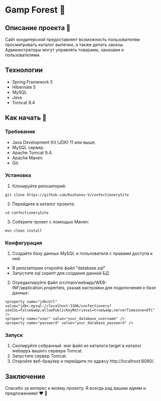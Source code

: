 # Gamp Forest :cake:

## Описание проекта :page_facing_up:
Сайт кондитерской предоставляет возможность пользователям просматривать каталог выпечки, а также делать заказы. Администраторы могут управлять товарами, заказами и пользователями.

## Технологии
- Spring Framework 5
- Hibernate 5
- MySQL
- Java
- Tomcat 9.4

## Как начать :rocket:
### Требования 
- Java Development Kit (JDK) 11 или выше.
- MySQL сервер.
- Apache Tomcat 9.4.
- Apache Maven.
- Git.
### Установка
1. Клонируйте репозиторий:
```
git clone https://github.com/Kozhanov-V/confectionerySite
```
2. Перейдите в каталог проекта:
``` 
cd confectionerySite
```
3. Соберите проект с помощью Maven:
``` 
mvn clean install 
```
### Конфигурация
1. Создайте базу данных MySQL и пользователя с правами доступа к ней.
- В репозитории откройте файл "database.sql" 
- Запустите sql скрипт для создания данной БД
2. Отредактируйте файл src/main/webapp/WEB-INF/application.properties, указав настройки для подключения к базе данных:
``` 
<property name="jdbcUrl" value="jdbc:mysql://localhost:3306/confectionery?useSSL=false&amp;allowPublicKeyRetrieval=true&amp;serverTimezone=UTC" />
<property name="user" value="your_database_username" />
<property name="password" value="your_database_password" />
```
### Запуск
1. Скопируйте собранный .war файл из каталога target в каталог webapps вашего сервера Tomcat.
2. Запустите сервер Tomcat.
3. Откройте веб-браузер и перейдите по адресу http://localhost:8080/.

## Заключение
Спасибо за интерес к моему проекту. Я всегда рад вашим идеям и предложениям! :heart: :star2:
